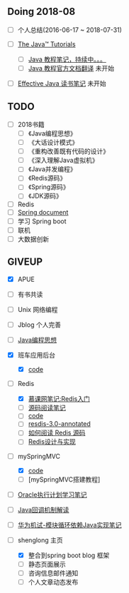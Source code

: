 ## Doing 2018-08
- [ ] 个人总结(2016-06-17 ~ 2018-07-31)
- [ ] [The Java™ Tutorials](https://docs.oracle.com/javase/tutorial/) 
  - [ ] [Java 教程笔记，持续中。。。](https://www.jianshu.com/p/390207099a65) 
  - [ ] [Java 教程官方文档翻译]()  未开始
- [ ] [Effective Java 读书笔记]()  未开始 


## TODO
- [ ] 2018书籍
  - [ ] 《Java编程思想》
  - [ ] 《大话设计模式》
  - [ ] 《重构改善既有代码的设计》
  - [ ] 《深入理解Java虚拟机》
  - [ ] 《Java并发编程》
  - [ ] 《Redis源码》 
  - [ ] 《Spring源码》
  - [ ] 《JDK源码》
  
- [ ] Redis
- [ ] [Spring document](https://spring.io/projects/spring-framework)
- [ ] 学习 Spring boot
- [ ] 联机
- [ ] 大数据创新

## GIVEUP
- [x] APUE
- [ ] 有书共读
- [ ] Unix 网络编程
- [ ] Jblog 个人完善
- [ ] [Java编程思想](./ThinkInJava/ThinkInJava.md) 
- [x] 班车应用后台
  - [x] [code](https://github.com/lyk2655/BusServer.git)
  
- [ ] Redis
  - [x] [慕课网笔记:Redis入门](./Redis/Redis入门.md)
  - [ ] [源码阅读笔记](./Redis/Redis源码阅读笔记.md)
  - [ ] [code](https://github.com/antirez/redis)
  - [ ] [resdis-3.0-annotated](https://github.com/huangz1990/redis-3.0-annotated)
  - [ ] [如何阅读 Redis 源码](http://blog.huangz.me/diary/2014/how-to-read-redis-source-code.html)
  - [ ] [Redis设计与实现](http://redisbook.com/)

- [ ] mySpringMVC
  - [x] [code](https://github.com/lyk2655/mySpringMVC.git)
  - [ ] [mySpringMVC搭建教程]
  
- [ ] [Oracle执行计划学习笔记](./Oracle执行计划.md)

- [ ] [Java回调机制解读](./notes/Java回调机制解读.md)

- [ ] [华为机试-模块循环依赖Java实现笔记](./notes/华为机试-模块循环依赖Java实现.md)

- [ ] shenglong 主页
  - [x] 整合到spring boot blog 框架 
  - [ ] 静态页面展示
  - [ ] 咨询信息邮件通知
  - [ ] 个人文章动态发布
